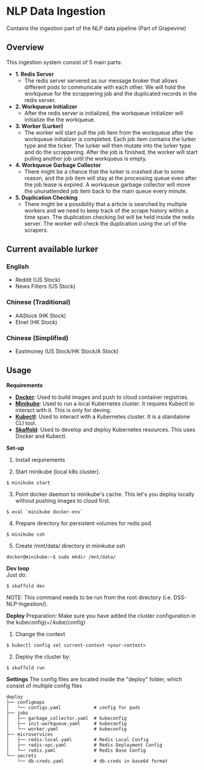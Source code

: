 # NLP Data Ingestion
Contains the ingestion part of the NLP data pipeline (Part of Grapevine)

## Overview
This ingestion system consist of 5 main parts:
- **1. Redis Server**
    - The redis server servered as our message broker that allows different pods to communicate with each other. We will hold the workqueue for the scrappering job and the duplicated records in the redis server.
- **2. Workqueue Initializer**
    - After the redis server is initialized, the workqueue initializer will initialize the the workqueue.
- **3. Worker (Lurker)**
    - The worker will start pull the job item from the workqueue after the workqueue initializer is completed. Each job item contains the lurker type and the ticker. The lurker will then mutate into the lurker type and do the scrappering. After the job is finished, the worker will start pulling another job until the workqueus is empty.
- **4. Workqueue Garbage Collector**
    - There might be a chance that the lurker is crashed due to some reason, and the job item will stay at the processing queue even after the job lease is expired. A workqueue garbage collector will move the ununattended job item back to the main queue every minute.
- **5. Duplication Checking**
    - There might be a possibility that a article is searched by multiple workers and we need to keep track of the scrape history within a time span. The duplication checking list will be held inside the redis server. The worker will check the duplication using the url of the scrapers. 

## Current available lurker
### English
- Reddit (US Stock)
- News Filters (US Stock)

### Chinese (Traditional)
- AAStock (HK Stock)
- Etnet (HK Stock)

### Chinese (Simplified)
- Eastmoney (US Stock/HK Stock/A Stock)

## Usage

**Requirements**
- [**Docker**](https://www.docker.com/get-started): Used to build images and push to cloud container registries.
- [**Minikube**](https://minikube.sigs.k8s.io/docs/start/): Used to run a local Kubernetes cluster. It requires Kubectl to interact with it. This is only for deving.
- [**Kubectl**](https://kubernetes.io/releases/download/): Used to interact with a Kubernetes cluster. It is a standalone CLI tool.
- [**Skaffold**](https://skaffold.dev/docs/install/): Used to develop and deploy Kubernetes resources. This uses Docker and Kubectl.

**Set-up**
1. Install requirements

2. Start minikube (local k8s cluster).
```
$ minikube start
```

3. Point docker daemon to minikube's cache. This let's you deploy locally without pushing images to cloud first.
```
$ eval `minikube docker-env`
```

4. Prepare directory for persistent volumes for redis pod
```
$ minikube ssh
```

5. Create /mnt/data/ directory in minikube ssh
```
docker@minikube:~$ sudo mkdir /mnt/data/
```

**Dev loop**  
Just do:
```
$ skaffold dev
```
NOTE: This command needs to be run from the root directory (i.e. DSS-NLP-Ingestion/).

**Deploy** 
Preparation: 
Make sure you have added the cluster configuration in the kubeconfig(~/.kube/config)

1. Change the context
```
$ kubectl config set current-context <your-context>
```

2. Deploy the cluster by:
```
$ skaffold run
```

**Settings**
The config files are located inside the "deploy" folder, which consist of multiple config files

```
deploy
├── configmaps
│   └── configs.yaml            # config for pods
├── jobs
│   ├── garbage_collector.yaml  # kubeconfig 
│   ├── init-workqueue.yaml     # kubeconfig 
│   └── worker.yaml             # kubeconfig 
├── microservices
│   ├── redis-local.yaml        # Redis Local Config
│   ├── redis-vpc.yaml          # Redis Deployment Config
│   └── redis.yaml              # Redis Base Config
└── secrets
    └── db-creds.yaml           # db-creds in base64 format
```
